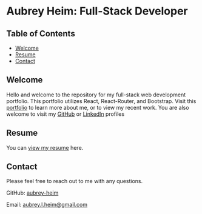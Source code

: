 # Aubrey Heim: Full-Stack Developer

## Table of Contents
* [Welcome](#welcome)
* [Resume](#resume)
* [Contact](#contact)
    
## Welcome
Hello and welcome to the repository for my full-stack web development portfolio. This portfolio utilizes React, React-Router, and Bootstrap. Visit this [portfolio](https://aubrey-heim.github.io/full-stack-developer) to learn more about me, or to view my recent work. You are also welcome to visit my [GitHub](https://github.com/aubrey-heim) or [LinkedIn](https://www.linkedin.com/in/aubreyheim/) profiles

## Resume
You can [view my resume](./src/utils/resume.pdf) here.

## Contact
Please feel free to reach out to me with any questions.

GitHub: [aubrey-heim](https://github.com/aubrey-heim)

Email: [aubrey.l.heim@gmail.com](mailto:aubrey.l.heim@gmail.com)

